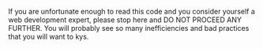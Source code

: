 If you are unfortunate enough to read this code and you consider yourself a web development expert, please stop here and DO NOT PROCEED ANY FURTHER. You will probably see so many inefficiencies and bad practices that you will want to kys.
